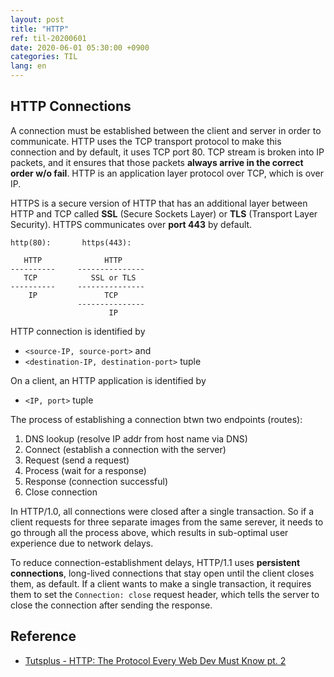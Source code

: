 ```yaml
---
layout: post
title: "HTTP"
ref: til-20200601
date: 2020-06-01 05:30:00 +0900
categories: TIL
lang: en
---
```


## HTTP Connections
A connection must be established between the client and server in order to communicate.
HTTP uses the TCP transport protocol to make this connection and by default, it uses TCP port 80.
TCP stream is broken into IP packets, and it ensures that those packets **always arrive in the correct order w/o fail**.
HTTP is an application layer protocol over TCP, which is over IP.

HTTPS is a secure version of HTTP that has an additional layer between HTTP and TCP called **SSL** (Secure Sockets Layer) or **TLS** (Transport Layer Security). HTTPS communicates over **port 443** by default.
```
http(80):       https(443):

   HTTP              HTTP
----------     ---------------
   TCP            SSL or TLS
----------     ---------------
    IP               TCP
               ---------------
                      IP
```

HTTP connection is identified by
- `<source-IP, source-port>` and
- `<destination-IP, destination-port>` tuple

On a client, an HTTP application is identified by
- `<IP, port>` tuple

The process of establishing a connection btwn two endpoints (routes):
1. DNS lookup (resolve IP addr from host name via DNS)
2. Connect (establish a connection with the server)
3. Request (send a request)
4. Process (wait for a response)
5. Response (connection successful)
6. Close connection

In HTTP/1.0, all connections were closed after a single transaction.
So if a client requests for three separate images from the same serever, it needs to go through all the process above,
which results in sub-optimal user experience due to network delays.

To reduce connection-establishment delays, HTTP/1.1 uses **persistent connections**,
long-lived connections that stay open until the client closes them, as default.
If a client wants to make a single transaction, it requires them to set the `Connection: close` request header,
which tells the server to close the connection after sending the response.

<div class="divider"></div>

## Reference
- [Tutsplus - HTTP: The Protocol Every Web Dev Must Know pt. 2](https://code.tutsplus.com/tutorials/http-the-protocol-every-web-developer-must-know-part-2--net-31155)

